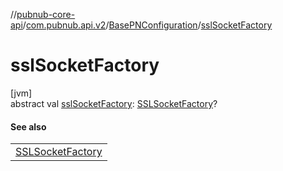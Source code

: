 //[pubnub-core-api](../../../index.md)/[com.pubnub.api.v2](../index.md)/[BasePNConfiguration](index.md)/[sslSocketFactory](ssl-socket-factory.md)

# sslSocketFactory

[jvm]\
abstract val [sslSocketFactory](ssl-socket-factory.md): [SSLSocketFactory](https://docs.oracle.com/javase/8/docs/api/javax/net/ssl/SSLSocketFactory.html)?

#### See also

| |
|---|
| [SSLSocketFactory](https://docs.oracle.com/javase/8/docs/api/javax/net/ssl/SSLSocketFactory.html) |

